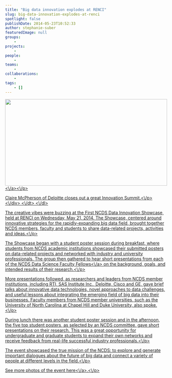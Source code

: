 ```yaml
---
title: "Big data innovation explodes at RENCI"
slug: big-data-innovation-explodes-at-renci
spotlight: false
publishDate: 2014-05-23T10:52:33
author: stephanie-suber
featuredImage: null
groups:
    - 
projects:
    - 
people:
    - 
teams: 
    - 
collaborations:
    - 
tags:
    - []
---
```

<dl id="attachment_13346" class="wp-caption alignnone" style="width: 537px;">
<dt class="wp-caption-dt">
<div id="attachment_13346" class="wp-caption alignnone" style="width: 527px"><a href="http:\/\/www.renci.org\/wp-content\/uploads\/2014\/05\/Screen-Shot-2014-05-23-at-10.41.02-AM.png"  rel="lightbox[roadtrip]"><img class="  wp-image-13346" src="http:\/\/www.renci.org\/wp-content\/uploads\/2014\/05\/Screen-Shot-2014-05-23-at-10.41.02-AM.png" alt="" width="527" height="281" \/><\/a><\/p>
<p class="wp-caption-text">Claire McPherson of Deloitte closes out a great Innovation Summit.<\/p>
<\/div>
<\/dt>
<\/dl>
<p>The creative vibes were buzzing at the First NCDS Data Innovation Showcase, held at RENCI on Wednesday, May 21, 2014. The Showcase, centered around innovative strategies for the rapidly-expanding big data field, brought together NCDS members, faculty and students to share data-related projects, activities and ideas.<\/p>
<p>The Showcase began with a student poster session during breakfast, where students from NCDS academic institutions showcased their submitted posters on data-related projects and networked with industry and university professionals. The group then gathered to hear short presentations from each of the <a href="http:\/\/data2discovery.org\/data-fellows\/">NCDS Data Science Faculty Fellows<\/a> on the background, goals, and intended results of their research.<!--more--><\/p>
<p>More presentations followed, as researchers and leaders from NCDS member institutions, including RTI, SAS Institute Inc., Deloitte, Cisco and GE, gave brief talks about innovative data technologies, novel approaches to data challenges, and useful lessons about integrating the emerging field of big data into their businesses. Faculty members from NCDS member universities, such as the University of North Carolina at Chapel Hill and Duke University, also spoke.<\/p>
<p>During lunch there was another student poster session and in the afternoon, the five top student posters, as selected by an NCDS committee, gave short presentations on their research. This was a great opportunity for undergraduate and graduate students to expand their own networks and receive feedback from real-life successful industry professionals.<\/p>
<p>The event showcased the true mission of the NCDS: to explore and generate important dialogues about the future of big data and connect a variety of people at different levels in the field.<\/p>
<p>See more photos of the event <a href="https:\/\/www.flickr.com\/photos\/renci\/sets\/72157644768710671">here<\/a>.<\/p>
<!-- AddThis Advanced Settings generic via filter on the_content --><!-- AddThis Share Buttons generic via filter on the_content -->
